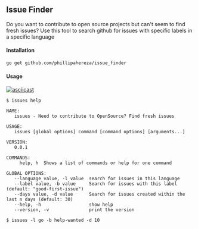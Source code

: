 ## Issue Finder

Do you want to contribute to open source projects but can't seem to find fresh issues?
Use this tool to search github for issues with specific labels in a specific language

#### Installation
```bash
go get github.com/phillipahereza/issue_finder
```



#### Usage

[![asciicast](https://asciinema.org/a/HwURcOP2S6G0g8QKcxl7XZD9n.svg)](https://asciinema.org/a/HwURcOP2S6G0g8QKcxl7XZD9n)

```
$ issues help

NAME:
   issues - Need to contribute to OpenSource? Find fresh issues

USAGE:
   issues [global options] command [command options] [arguments...]

VERSION:
   0.0.1

COMMANDS:
     help, h  Shows a list of commands or help for one command

GLOBAL OPTIONS:
   --language value, -l value  search for issues in this language
   --label value, -b value     Search for issues with this label (default: "good-first-issue")
   --days value, -d value      Search for issues created within the last n days (default: 30)
   --help, -h                  show help
   --version, -v               print the version
   
$ issues -l go -b help-wanted -d 10

```

